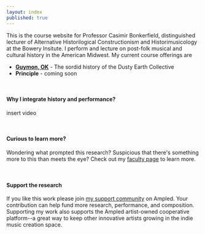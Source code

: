 ```yaml
---
layout: index
published: true
---
```


This is the course website for Professor Casimir Bonkerfield, distinguished lecturer of Alternative Historilogical Constructionism and Historimusicology at the Bowery Insitute. I perform and lecture on post-folk musical and cultural history in the American Midwest.  My current course offerings are
* **[Guymon, OK](/modules/guymon-ok/wasted-summer/)** - The sordid history of the Dusty Earth Collective
* **Principle** - coming soon

<br>

#### Why I integrate history and performance?

insert video

<br>

#### Curious to learn more?
Wondering what prompted this research? Suspicious that there's something more to this than meets the eye?  Check out my <a href="/about">faculty page</a> to learn more.

<br>

#### Support the research

If you like this work please join <a href="https://www.ampled.com/bonkerfield">my support community</a> on Ampled. Your contribution can help fund more research, performance, and composition. Supporting my work also supports the Ampled artist-owned cooperative platform--a great way to keep other innovative artists growing in the indie music creation space.